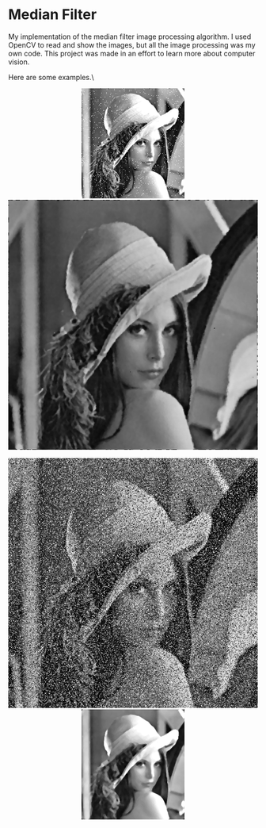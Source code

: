 # Median Filter
My implementation of the median filter image processing algorithm. I used OpenCV to read and show the images, but all the image processing was my own code. This project was made in an effort to learn more about computer vision.

Here are some examples.\
<p align="center">
  <img src="MedianFilter/MedianFilter/resources/lena.png" title="Lena">
  <img src="MedianFilter/MedianFilter/output/lena_high_noise_median.png" alt="Lena Filtered">
</p>

<p align="center">
  <img src="MedianFilter/MedianFilter/resources/lena_high_noise.png" title="Lena High Noise">
  <img src="MedianFilter/MedianFilter/output/lena_median.png" alt="Lena High Noise Filtered">
</p>
